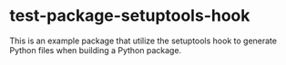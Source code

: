 # test-package-setuptools-hook

This is an example package that utilize the setuptools hook to generate Python files when building
a Python package.
